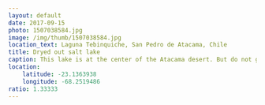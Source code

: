 ```yaml
---
layout: default
date: 2017-09-15
photo: 1507038584.jpg
image: /img/thumb/1507038584.jpg
location_text: Laguna Tebinquiche, San Pedro de Atacama, Chile
title: Dryed out salt lake
caption: This lake is at the center of the Atacama desert. But do not get it wrong, it is very dry and desertic around. Millions of years ago this region was a giant salt water lake that have dryed out. Now the ground is mainly composed by minerals and coral fossils.<br /><br />Reversed picture!
location:
    latitude: -23.1363938
    longitude: -68.2519486
ratio: 1.33333
---
```

